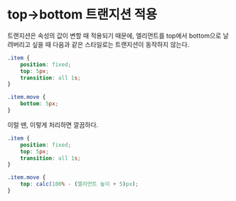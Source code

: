 # top->bottom 트랜지션 적용
트랜지션은 속성의 값이 변할 때 적용되기 때문에, 엘리먼트를 top에서 bottom으로 날려버리고 싶을 때 다음과 같은
스타일로는 트랜지션이 동작하지 않는다.
```css
.item {
    position: fixed;
    top: 5px;
    transition: all 1s;
}

.item.move {
    bottom: 5px;
}
```

이럴 땐, 이렇게 처리하면 깔끔하다.
```css
.item {
    position: fixed;
    top: 5px;
    transition: all 1s;
}

.item.move {
    top: calc(100% - (엘리먼트 높이 + 5)px);
}
```
